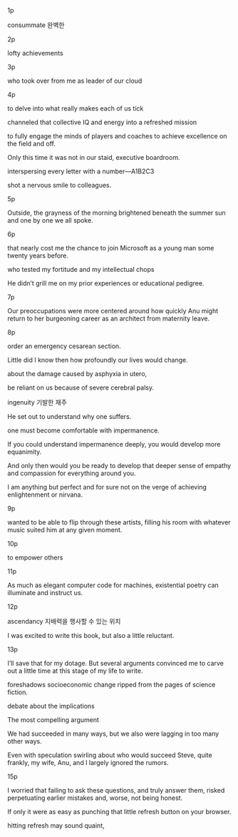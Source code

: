 1p

consummate 완벽한

2p

lofty achievements

3p

who took over from me as leader of our cloud

4p 

to delve into what really makes each of us tick

channeled that collective IQ and energy into a refreshed mission

to fully engage the minds of players and coaches to achieve excellence on the field and off.

Only this time it was not in our staid, executive boardroom.

interspersing every letter with a number—A1B2C3

shot a nervous smile to colleagues.

5p

Outside, the grayness of the morning brightened beneath the summer sun and one by one we all spoke.

6p

that nearly cost me the chance to join Microsoft as a young man some twenty years before.

who tested my fortitude and my intellectual chops

He didn’t grill me on my prior experiences or educational pedigree.

7p

Our preoccupations were more centered around how quickly Anu might return to her burgeoning career as an architect from maternity leave.

8p

order an emergency cesarean section.

Little did I know then how profoundly our lives would change.

about the damage caused by asphyxia in utero,

be reliant on us because of severe cerebral palsy.

ingenuity 기발한 재주

He set out to understand why one suffers.

one must become comfortable with impermanence.

If you could understand impermanence deeply, you would develop more equanimity.

And only then would you be ready to develop that deeper sense of empathy and compassion for everything around you.

I am anything but perfect and for sure not on the verge of achieving enlightenment or nirvana.

9p

wanted to be able to flip through these artists, filling his room with whatever music suited him at any given moment.

10p

to empower others

11p

As much as elegant computer code for machines, existential poetry can illuminate and instruct us.

12p

ascendancy 지배력을 행사할 수 있는 위치

I was excited to write this book, but also a little reluctant.

13p

I’ll save that for my dotage. But several arguments convinced me to carve out a little time at this stage of my life to write.

foreshadows socioeconomic change ripped from the pages of science fiction.

debate about the implications

The most compelling argument

We had succeeded in many ways, but we also were lagging in too many other ways.

Even with speculation swirling about who would succeed Steve, quite frankly, my wife, Anu, and I largely ignored the rumors.

15p

I worried that failing to ask these questions, and truly answer them, risked perpetuating earlier mistakes and, worse, not being honest.

If only it were as easy as punching that little refresh button on your browser.

hitting refresh may sound quaint,

